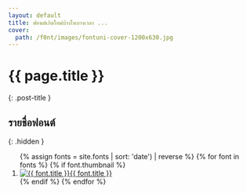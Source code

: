 ```yaml
---
layout: default
title: ฟอนต์เกิดใหม่บ้างในบางเวลา ...
cover:
  path: /f0nt/images/fontuni-cover-1200x630.jpg
---
```


# {{ page.title }}
{: .post-title }

## รายชื่อฟอนต์
{: .hidden }

<ol class="font-list">
  {% assign fonts = site.fonts | sort: 'date') | reverse %}
  {% for font in fonts %}
    {% if font.thumbnail %}
      <li>
        <a class="{{ font.name }}" href="{{ font.url | replace:'index.html','' }}" title="{{ font.title }}">
          <img class="svg" src="{{ font.thumbnail }}" alt="{{ font.title }}"><span>{{ font.title }}</span>
        </a>
      </li>
    {% endif %}
  {% endfor %}
</ol>

